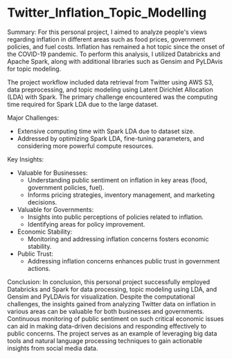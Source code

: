 # Twitter_Inflation_Topic_Modelling

Summary:
  For this personal project, I aimed to analyze people's views regarding inflation in different areas such as food prices, government policies, and fuel costs. Inflation has remained a hot topic since the onset of the COVID-19 pandemic. To perform this analysis, I utilized Databricks and Apache Spark, along with additional libraries such as Gensim and PyLDAvis for topic modeling.

The project workflow included data retrieval from Twitter using AWS S3, data preprocessing, and topic modeling using Latent Dirichlet Allocation (LDA) with Spark. The primary challenge encountered was the computing time required for Spark LDA due to the large dataset.

Major Challenges:

- Extensive computing time with Spark LDA due to dataset size.
- Addressed by optimizing Spark LDA, fine-tuning parameters, and considering more powerful compute resources.

Key Insights:
- Valuable for Businesses:
  - Understanding public sentiment on inflation in key areas (food, government policies, fuel).
  - Informs pricing strategies, inventory management, and marketing decisions.
- Valuable for Governments:
  - Insights into public perceptions of policies related to inflation.
  - Identifying areas for policy improvement.
- Economic Stability:
  - Monitoring and addressing inflation concerns fosters economic stability.
- Public Trust:
  - Addressing inflation concerns enhances public trust in government actions.

Conclusion:
  In conclusion, this personal project successfully employed Databricks and Spark for data processing, topic modeling using LDA, and Gensim and PyLDAvis for visualization. Despite the computational challenges, the insights gained from analyzing Twitter data on inflation in various areas can be valuable for both businesses and governments. Continuous monitoring of public sentiment on such critical economic issues can aid in making data-driven decisions and responding effectively to public concerns. The project serves as an example of leveraging big data tools and natural language processing techniques to gain actionable insights from social media data.
